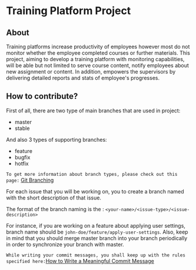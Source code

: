 
# Training Platform Project

## About
Training platforms increase productivity of employees however most do not monitor whether the employee completed courses or further materials.  This project, aiming to develop a training platform with monitoring capabilities, will be able but not limited to serve course content, notify employees about new assignment or content. In addition, empowers the supervisors by delivering detailed reports and stats of employee's progresses.
  

## How to contribute?

  

First of all, there are two type of main branches that are used in project:

 - master
 - stable

And also 3 types of supporting branches:

- feature
- bugfix
- hotfix

`To get more information about branch types, please check out this page:` [Git Branching](https://gist.github.com/digitaljhelms/4287848)

  

For each issue that you will be working on, you to create a branch named with the short description of that issue.

The format of the branch naming is the : `<your-name>/<issue-type>/<issue-description>`

  

For instance, if you are working on a feature about applying user settings, branch name should be `john-doe/feature/apply-user-settings`.  Also, keep in mind that you should merge master branch into your branch periodically in order to synchronize your branch with master.

  

`While writing your commit messages, you shall keep up with the rules specified here:`[How to Write a Meaningful Commit Message](https://reflectoring.io/meaningful-commit-messages/)
